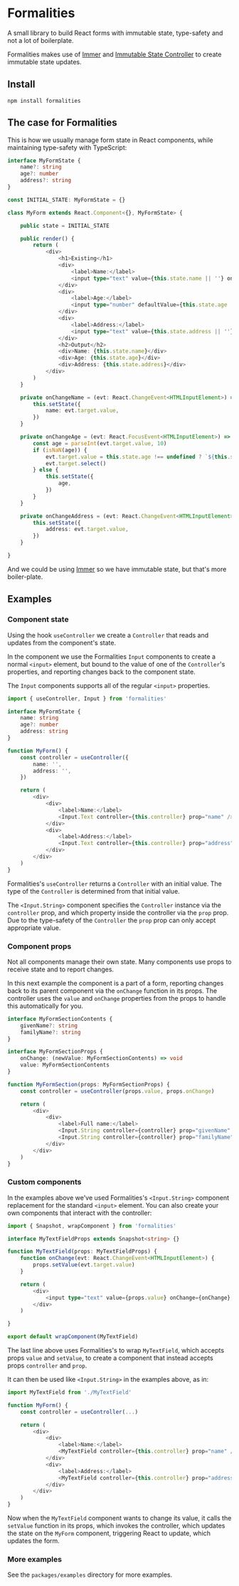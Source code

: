 # Formalities

A small library to build React forms with immutable state, type-safety and not a lot of boilerplate.

Formalities makes use of [Immer](https://github.com/immerjs/immer) and [Immutable State Controller](https://github.com/karlvr/immutable-state-controller) to create immutable state updates.

## Install

```shell
npm install formalities
```

## The case for Formalities

This is how we usually manage form state in React components, while maintaining type-safety with
TypeScript:

```typescript
interface MyFormState {
	name?: string
	age?: number
	address?: string
}

const INITIAL_STATE: MyFormState = {}

class MyForm extends React.Component<{}, MyFormState> {

	public state = INITIAL_STATE

	public render() {
		return (
			<div>
				<h1>Existing</h1>
				<div>
					<label>Name:</label>
					<input type="text" value={this.state.name || ''} onChange={this.onChangeName} />
				</div>
				<div>
					<label>Age:</label>
					<input type="number" defaultValue={this.state.age !== undefined ? `${this.state.age}` : ''} onBlur={this.onChangeAge} />
				</div>
				<div>
					<label>Address:</label>
					<input type="text" value={this.state.address || ''} onChange={this.onChangeAddress} />
				</div>
				<h2>Output</h2>
				<div>Name: {this.state.name}</div>
				<div>Age: {this.state.age}</div>
				<div>Address: {this.state.address}</div>
			</div>
		)
	}

	private onChangeName = (evt: React.ChangeEvent<HTMLInputElement>) => {
		this.setState({
			name: evt.target.value,
		})
	}

	private onChangeAge = (evt: React.FocusEvent<HTMLInputElement>) => {
		const age = parseInt(evt.target.value, 10)
		if (isNaN(age)) {
			evt.target.value = this.state.age !== undefined ? `${this.state.age}` : ''
			evt.target.select()
		} else {
			this.setState({
				age,
			})
		}
	}

	private onChangeAddress = (evt: React.ChangeEvent<HTMLInputElement>) => {
		this.setState({
			address: evt.target.value,
		})
	}

}
```

And we could be using [Immer](https://github.com/immerjs/immer) so we have immutable state,
but that's more boiler-plate.

## Examples

### Component state

Using the hook `useController` we create a `Controller` that reads and updates from the component's state.

In the component we use the Formalities `Input` components to create a normal `<input>` element,
but bound to the value of one of the `Controller`'s properties, and reporting changes back 
to the component state.

The `Input` components supports all of the regular `<input>` properties.

```typescript
import { useController, Input } from 'formalities'

interface MyFormState {
	name: string
	age?: number
	address: string
}

function MyForm() {
	const controller = useController({
		name: '',
		address: '',
	})

	return (
		<div>
			<div>
				<label>Name:</label>
				<Input.Text controller={this.controller} prop="name" />
			</div>
			<div>
				<label>Address:</label>
				<Input.Text controller={this.controller} prop="address" />
			</div>
		</div>
	)
}
```

Formalities's `useController` returns a `Controller` with an initial value. The type of the `Controller` is
determined from that initial value.

The `<Input.String>` component specifies the `Controller` instance via the `controller` prop, and which property
inside the controller via the `prop` prop. Due to the type-safety of the `Controller` the `prop` prop can only 
accept appropriate value.

### Component props

Not all components manage their own state. Many components use props to receive state and to
report changes.

In this next example the component is a part of a form, reporting changes back to its parent component via
the `onChange` function in its props. The controller uses the `value` and `onChange` properties from the props
to handle this automatically for you.

```typescript
interface MyFormSectionContents {
	givenName?: string
	familyName?: string
}

interface MyFormSectionProps {
	onChange: (newValue: MyFormSectionContents) => void
	value: MyFormSectionContents
}

function MyFormSection(props: MyFormSectionProps) {
	const controller = useController(props.value, props.onChange)

	return (
		<div>
			<div>
				<label>Full name:</label>
				<Input.String controller={controller} prop="givenName" placeholder="Given name" />
				<Input.String controller={controller} prop="familyName" placeholder="Family name" />
			</div>
		</div>
	)
}
```

### Custom components

In the examples above we've used Formalities's `<Input.String>` component replacement for the standard `<input>`
element. You can also create your own components that interact with the controller:

```typescript
import { Snapshot, wrapComponent } from 'formalities'

interface MyTextFieldProps extends Snapshot<string> {}

function MyTextField(props: MyTextFieldProps) {
	function onChange(evt: React.ChangeEvent<HTMLInputElement>) {
		props.setValue(evt.target.value)
	}

	return (
		<div>
			<input type="text" value={props.value} onChange={onChange} />
		</div>
	)

}

export default wrapComponent(MyTextField)
```

The last line above uses Formalities's to wrap `MyTextField`, which accepts props `value` and `setValue`, to create a component that instead accepts
props `controller` and `prop`.

It can then be used like `<Input.String>` in the examples above, as in:

```typescript
import MyTextField from './MyTextField'

function MyForm() {
	const controller = useController(...)

	return (
		<div>
			<div>
				<label>Name:</label>
				<MyTextField controller={this.controller} prop="name" />
			</div>
			<div>
				<label>Address:</label>
				<MyTextField controller={this.controller} prop="address" />
			</div>
		</div>
	)
}

```

Now when the `MyTextField` component wants to change its value, it calls the `setValue` function in its
props, which invokes the controller, which updates the state on the `MyForm` component, triggering React
to update, which updates the form.

### More examples

See the `packages/examples` directory for more examples.
